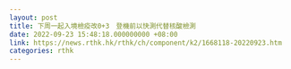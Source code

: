 ```yaml
---
layout: post
title: 下周一起入境檢疫改0+3　登機前以快測代替核酸檢測
date: 2022-09-23 15:48:18.000000000 +08:00
link: https://news.rthk.hk/rthk/ch/component/k2/1668118-20220923.htm
categories: rthk
---
```



